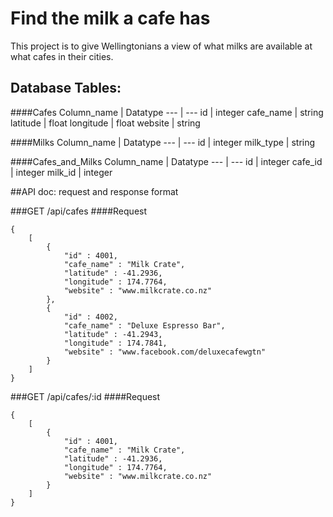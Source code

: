 # Find the milk a cafe has

This project is to give Wellingtonians a view of what milks are available at what cafes in their cities. 


## Database Tables:

####Cafes
Column_name | Datatype
--- | ---
id | integer
cafe_name | string
latitude | float
longitude | float
website | string

####Milks
Column_name | Datatype
--- | ---
id | integer
milk_type | string


####Cafes_and_Milks
Column_name | Datatype
--- | ---
id | integer
cafe_id | integer
milk_id | integer


##API doc: request and response format

###GET /api/cafes
####Request
```
{
    [
        {
            "id" : 4001,
            "cafe_name" : "Milk Crate",
            "latitude" : -41.2936,
            "longitude" : 174.7764,
            "website" : "www.milkcrate.co.nz"
        },
        {
            "id" : 4002,
            "cafe_name" : "Deluxe Espresso Bar",
            "latitude" : -41.2943,
            "longitude" : 174.7841,
            "website" : "www.facebook.com/deluxecafewgtn"
        }
    ]
}
```

###GET /api/cafes/:id
####Request
```
{
    [
        {
            "id" : 4001,
            "cafe_name" : "Milk Crate",
            "latitude" : -41.2936,
            "longitude" : 174.7764,
            "website" : "www.milkcrate.co.nz"
        }
    ]
}
```